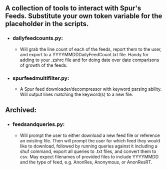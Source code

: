 ## A collection of tools to interact with Spur's Feeds. Substitute your own token variable for the placeholder in the scripts.

- ### dailyfeedcounts.py: 
  - Will grab the line count of each of the feeds, report them to the user, and export to a YYYYMMDDDailyFeedCount.txt file. Handy for adding to your .zshrc file and for doing date over date comparisons of growth of the feeds.

- ### spurfeedmultifilter.py: 
  - A Spur feed downloader/decompressor with keyword parsing ability. Will output lines matching the keyword(s) to a new file.

## Archived:
- ### feedsandqueries.py:
  - Will prompt the user to either download a new feed file or reference an existing file. Then will prompt the user for which feed they would like to download, followed by running queries against it including a shuf command, export all queries to .txt files, and convert them to csv. May expect filenames of provided files to include YYYYMMDD and the type of feed, e.g. AnonRes, Anonymous, or AnonResRT.
